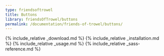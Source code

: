 ```yaml
---
type: friendsoftrowel
title: Buttons
library: friendsOfTrowel/buttons
permalink: /documentation/friends-of-trowel/buttons/
---
```


{% include_relative _download.md %}
{% include_relative _installation.md %}
{% include_relative _usage.md %}
{% include_relative _sass-reference.md %}
